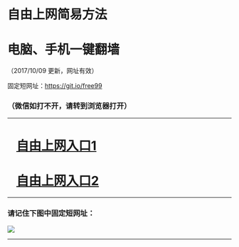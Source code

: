 ﻿# 自由上网简易方法

# 电脑、手机一键翻墙

（2017/10/09 更新，网址有效）

固定短网址：https://git.io/free99

### （微信如打不开，请转到浏览器打开）


***





# &nbsp;&nbsp; <a href="http://ft2178525023.fwq-tz-1001.info/fwqtz01.html?t=100900124810 " target="_blank">自由上网入口1</a>
# &nbsp;&nbsp; <a href="http://ft1784219100.fwq-tz-1002.info/fwqtz02.html?t=100900130049 " target="_blank">自由上网入口2</a>
***

### 请记住下图中固定短网址：

<img src="https://s3-us-west-2.amazonaws.com/fwq-1001/yjfq-20170905okok.png" /> 


***

